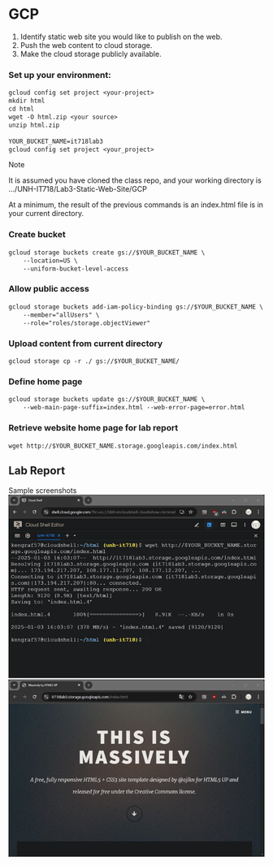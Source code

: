 # GCP											
1.	Identify static web site you would like to publish on the web.
2.	Push the web content to cloud storage.
3.	Make the cloud storage publicly available.

### Set up your environment:
```
gcloud config set project <your-project>
mkdir html
cd html
wget -O html.zip <your source>
unzip html.zip

YOUR_BUCKET_NAME=it718lab3
gcloud config set project <your_project>
```
> [!note]
> It is assumed you have cloned the class repo, and your working directory is .../UNH-IT718/Lab3-Static-Web-Site/GCP

At a minimum, the result of the previous commands is an index.html file is in your current directory.

### Create bucket
```
gcloud storage buckets create gs://$YOUR_BUCKET_NAME \
    --location=US \
    --uniform-bucket-level-access
```
### Allow public access
```
gcloud storage buckets add-iam-policy-binding gs://$YOUR_BUCKET_NAME \
    --member="allUsers" \
    --role="roles/storage.objectViewer"
```
### Upload content from current directory
```
gcloud storage cp -r ./ gs://$YOUR_BUCKET_NAME/
```
### Define home page
```
gcloud storage buckets update gs://$YOUR_BUCKET_NAME \
    --web-main-page-suffix=index.html --web-error-page=error.html
```
### Retrieve website home page for lab report
```
wget http://$YOUR_BUCKET_NAME.storage.googleapis.com/index.html
```
## Lab Report
Sample screenshots
![CLI screen capture](lab3-gcp-cli.png)
![Website home page](lab3-gcp-website.png)
